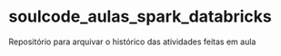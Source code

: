 # soulcode_aulas_spark_databricks
Repositório para arquivar o histórico das atividades feitas em aula
